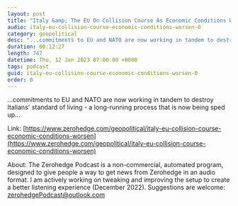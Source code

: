 ```yaml
---
layout: post
title: "Italy &amp; The EU On Collision Course As Economic Conditions Worsen"
audio: italy-eu-collision-course-economic-conditions-worsen-0
category: geopolitical
desc: "...commitments to EU and NATO are now working in tandem to destroy Italians' standard of living - a long-running process that is now being sped up..."
duration: 00:12:27
length: 747
datetime: Thu, 12 Jan 2023 07:00:00 +0000
tags: podcast
guid: italy-eu-collision-course-economic-conditions-worsen-0
order: 0
---
```

...commitments to EU and NATO are now working in tandem to destroy Italians' standard of living - a long-running process that is now being sped up...

Link: [https://www.zerohedge.com/geopolitical/italy-eu-collision-course-economic-conditions-worsen](https://www.zerohedge.com/geopolitical/italy-eu-collision-course-economic-conditions-worsen)

About: The Zerohedge Podcast is a non-commercial, automated program, designed to give people a way to get news from Zerohedge in an audio format.  I am actively working on tweaking and improving the setup to create a better listening experience (December 2022).  Suggestions are welcome: [zerohedgePodcast@outlook.com](mailto:zerohedgePodcast@outlook.com)